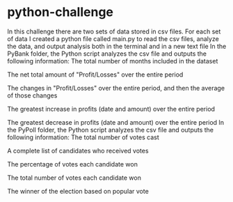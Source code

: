 # python-challenge
In this challenge there are two sets of data stored in csv files.  For each set of data I created a python file called main.py to read the csv files, analyze the data, and output analysis both in the terminal and in a new text file
In the PyBank folder, the Python script analyzes the csv file and outputs the following information:
The total number of months included in the dataset

The net total amount of "Profit/Losses" over the entire period

The changes in "Profit/Losses" over the entire period, and then the average of those changes

The greatest increase in profits (date and amount) over the entire period

The greatest decrease in profits (date and amount) over the entire period
In the PyPoll folder, the Python script analyzes the csv file and outputs the following information:
The total number of votes cast

A complete list of candidates who received votes

The percentage of votes each candidate won

The total number of votes each candidate won

The winner of the election based on popular vote
